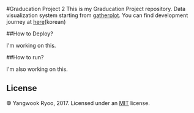 #Graducation Project 2
This is my Graducation Project repository.
Data visualization system starting from [gatherplot](https://github.com/intuinno/gatherplot).
You can find development journey at [here](http://ryoo.kr/tag/gp2)(korean)

##How to Deploy?

I'm working on this.

##How to run?

I'm also working on this.

## License

© Yangwook Ryoo, 2017. Licensed under an [MIT](LICENSE) license.
